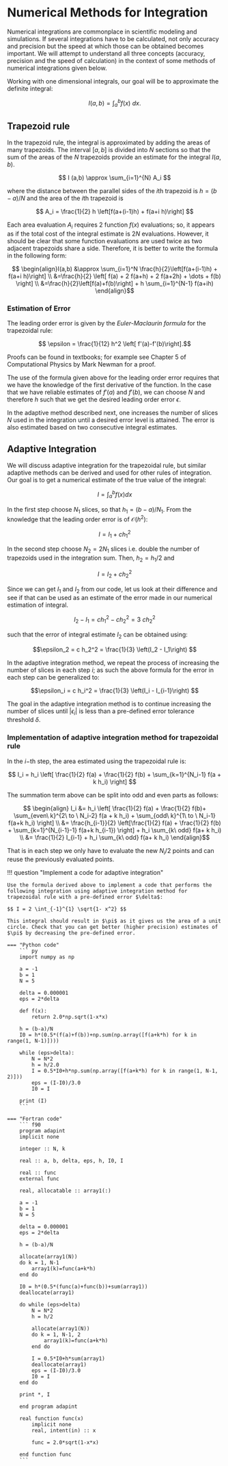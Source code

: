 # Numerical Methods for Integration

Numerical integrations are commonplace in scientific modeling and simulations. If several integrations have to be calculated, not only accuracy and precision but the speed at which those can be obtained becomes important. We will attempt to understand all three concepts (accuracy, precision and the speed of calculation) in the context of some methods of numerical integrations given below.

Working with one dimensional integrals, our goal will be to approximate the definite integral:

$$ I(a, b) = \int_a^b f(x)\ dx. $$

## Trapezoid rule

In the trapezoid rule, the integral is approximated by adding the areas of many trapezoids. The interval $[a,b]$ is divided into $N$ sections so that the sum of the areas of the $N$ trapezoids provide an estimate for the integral $I(a,b)$.

$$ I (a,b) \approx \sum_{i=1}^{N} A_i $$

where the distance between the parallel sides of the $i$th trapezoid is $h = (b-a)/N$ and the area of the $i$th trapezoid is 

$$ A_i = \frac{1}{2} h \left[f(a+(i-1)h) + f(a+i h)\right] $$

Each area evaluation $A_i$ requires 2 function $f(x)$ evaluations; so, it appears as if the total cost of the integral estimate is $2N$ evaluations. However, it should be clear that some function evaluations are used twice as two adjacent trapezoids share a side. Therefore, it is better to write the formula in the following form:

$$ \begin{align}I(a,b) &\approx \sum_{i=1}^N \frac{h}{2}\left[f(a+(i-1)h) + f(a+i h)\right] \\
                       &=\frac{h}{2} \left[ f(a) + 2 f(a+h) + 2 f(a+2h) + \dots + f(b) \right]  \\
                       &=\frac{h}{2}\left[f(a)+f(b)\right] + h \sum_{i=1}^{N-1} f(a+ih)
\end{align}$$

### Estimation of Error

The leading order error is given by the *Euler-Maclaurin formula* for the trapezoidal rule:

$$ \epsilon = \frac{1}{12} h^2 \left[ f'(a)-f'(b)\right].$$

Proofs can be found in textbooks; for example see Chapter 5 of Computational Physics by Mark Newman for a proof. 

The use of the formula given above for the leading order error requires that we have the knowledge of the first derivative of the function. In the case that we have reliable estimates of $f'(a)$ and $f'(b)$, we can choose $N$ and therefore $h$ such that we get the desired leading order error $\epsilon$. 

In the adaptive method described next, one increases the number of slices $N$ used in the integration until a desired error level is attained. The error is also estimated based on two consecutive integral estimates.

## Adaptive Integration

We will discuss adaptive integration for the trapezoidal rule, but similar adaptive methods can be derived and used for other rules of integration. Our goal is to get a numerical estimate of the true value of the integral: 

$$ I = \int_{a}^{b} f(x) dx $$

In the first step choose $N_1$ slices, so that $h_1 = (b-a)/N_1$. From the knowledge that the leading order error is of $\mathcal{O}(h^2)$:

$$ I = I_1 + c h_1^2$$

In the second step choose $N_2 = 2 N_1$ slices i.e. double the number of trapezoids used in the integration sum. Then, $h_2 = h_1/2$ and

$$ I = I_2 + c h_2^2 $$

Since we can get $I_1$ and $I_2$ from our code, let us look at their difference and see if that can be used as an estimate of the error made in our numerical estimation of integral.

$$I_2 - I_1 = c h_1^2 - c h_2^2 = 3\ c h_2^2$$

such that the error of integral estimate $I_2$ can be obtained using:

$$\epsilon_2 = c h_2^2 = \frac{1}{3} \left(I_2 - I_1\right) $$

In the adaptive integration method, we repeat the process of increasing the number of slices in each step $i$; as such the above formula for the error in each step can be generalized to:

$$\epsilon_i = c h_i^2 = \frac{1}{3} \left(I_i - I_{i-1}\right) $$

The goal in the adaptive integration method is to continue increasing the number of slices until $|\epsilon_i|$ is less than a pre-defined error tolerance threshold $\delta$.

### Implementation of adaptive integration method for trapezoidal rule

In the $i-$th step, the area estimated using the trapezoidal rule is:

$$ I_i = h_i \left[ \frac{1}{2} f(a) + \frac{1}{2} f(b) + \sum_{k=1}^{N_i-1} f(a + k h_i) \right] $$

The summation term above can be split into odd and even parts as follows:

$$ \begin{align} I_i &= h_i \left[ \frac{1}{2} f(a) + \frac{1}{2} f(b)+ \sum_{even\ k}^{2\ to \ N_i-2} f(a + k h_i)  + \sum_{odd\ k}^{1\ to \ N_i-1} f(a+k h_i)  \right] \\
                    &= \frac{h_{i-1}}{2} \left[\frac{1}{2} f(a) + \frac{1}{2} f(b) + \sum_{k=1}^{N_{i-1}-1} f(a+k h_{i-1}) \right] + h_i \sum_{k\ odd} f(a+ k h_i) \\
                    &= \frac{1}{2} I_{i-1} + h_i \sum_{k\ odd} f(a+ k h_i) \end{align}$$

That is in each step we only have to evaluate the new $N_i/2$ points and can reuse the previously evaluated points.

!!! question "Implement a code for adaptive integration"

    Use the formula derived above to implement a code that performs the following integration using adaptive integration method for trapezoidal rule with a pre-defined error $\delta$:

    $$ I = 2 \int_{-1}^{1} \sqrt{1- x^2} $$

    This integral should result in $\pi$ as it gives us the area of a unit circle. Check that you can get better (higher precision) estimates of $\pi$ by decreasing the pre-defined error.

    === "Python code" 
        ``` py
        import numpy as np

        a = -1
        b = 1
        N = 5

        delta = 0.000001
        eps = 2*delta
        
        def f(x):
            return 2.0*np.sqrt(1-x*x)

        h = (b-a)/N
        I0 = h*(0.5*(f(a)+f(b))+np.sum(np.array([f(a+k*h) for k in range(1, N-1)])))

        while (eps>delta):
            N = N*2
            h = h/2.0
            I = 0.5*I0+h*np.sum(np.array([f(a+k*h) for k in range(1, N-1, 2)]))
            eps = (I-I0)/3.0
            I0 = I

        print (I)
        ```

    === "Fortran code"
        ``` f90
        program adapint
        implicit none
    
        integer :: N, k
    
        real :: a, b, delta, eps, h, I0, I
    
        real :: func
        external func
    
        real, allocatable :: array1(:)
    
        a = -1
        b = 1
        N = 5
    
        delta = 0.000001
        eps = 2*delta
    
        h = (b-a)/N
    
        allocate(array1(N))
        do k = 1, N-1
            array1(k)=func(a+k*h)
        end do
    
        I0 = h*(0.5*(func(a)+func(b))+sum(array1))
        deallocate(array1)
    
        do while (eps>delta)
            N = N*2
            h = h/2
        
            allocate(array1(N))
            do k = 1, N-1, 2
                array1(k)=func(a+k*h)
            end do
        
            I = 0.5*I0+h*sum(array1)
            deallocate(array1)
            eps = (I-I0)/3.0
            I0 = I
        end do
    
        print *, I

        end program adapint

        real function func(x)
            implicit none
            real, intent(in) :: x

            func = 2.0*sqrt(1-x*x)

        end function func
        ```

